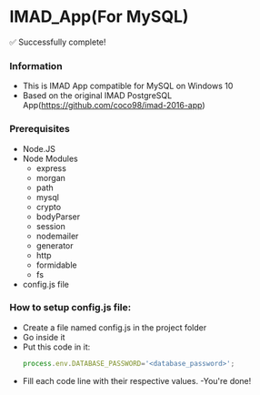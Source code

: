 # IMAD_App(For MySQL)
:white_check_mark: Successfully complete!
### Information
- This is IMAD App compatible for MySQL on Windows 10
- Based on the original IMAD PostgreSQL App(https://github.com/coco98/imad-2016-app)

### Prerequisites
- Node.JS
- Node Modules
	- express
	- morgan 
	- path
	- mysql
	- crypto
	- bodyParser
	- session
	- nodemailer
	- generator 
	- http
	- formidable
	- fs
- config.js file

### How to setup config.js file:
- Create a file named config.js in the project folder
- Go inside it
- Put this code in it:
	```javascript
	process.env.DATABASE_PASSWORD='<database_password>';
	```
- Fill each code line with their respective values.
-You're done!


